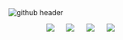 <img src="https://raw.github.com/qveys/qveys/master/images/header.svg" alt="github header"/>

&nbsp;&nbsp;&nbsp;&nbsp;&nbsp;&nbsp;&nbsp;&nbsp;&nbsp;&nbsp;&nbsp;&nbsp;&nbsp;&nbsp;&nbsp;&nbsp;&nbsp;&nbsp;&nbsp;<a href="https://github.com/qveys" target="_blank" style="cursor: pointer;"><img src="https://raw.github.com/qveys/qveys/master/images/github.svg"/></a>&nbsp;&nbsp;&nbsp;&nbsp;&nbsp;&nbsp;<a href="https://linkedin.com/in/qveys" target="_blank" style="cursor: pointer;"><img src="https://raw.github.com/qveys/qveys/master/images/linkedin.svg"/></a>&nbsp;&nbsp;&nbsp;&nbsp;&nbsp;&nbsp;<a href="https://facebook.com/qveys" target="_blank" style="cursor: pointer;"><img src="https://raw.github.com/qveys/qveys/master/images/facebook.svg"/></a>&nbsp;&nbsp;&nbsp;&nbsp;&nbsp;&nbsp;<a href="https://instagram.com/qveys" target="_blank" style="cursor: pointer;"><img src="https://raw.github.com/qveys/qveys/master/images/instagram.svg"/></a>
